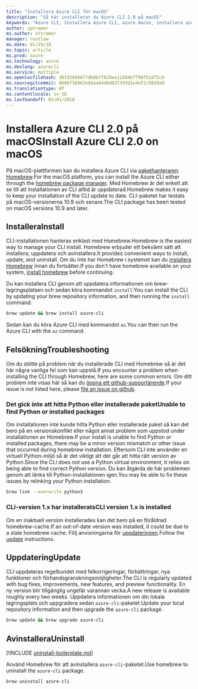 ```yaml
---
title: "Installera Azure CLI för macOS"
description: "Så här installerar du Azure CLI 2.0 på macOS"
keywords: "Azure CLI, Installera Azure CLI, azure macos, installera azure för macos"
author: sptramer
ms.author: sttramer
manager: routlaw
ms.date: 01/29/18
ms.topic: article
ms.prod: azure
ms.technology: azure
ms.devlang: azurecli
ms.service: multiple
ms.openlocfilehash: 36fd2604677db0b7f820ee11884bf790fb1d75cb
ms.sourcegitcommit: 8606f36963e8daa6448d637393d1e4ef2c9859a0
ms.translationtype: HT
ms.contentlocale: sv-SE
ms.lasthandoff: 02/01/2018
---
```

# <a name="install-azure-cli-20-on-macos"></a><span data-ttu-id="2c220-104">Installera Azure CLI 2.0 på macOS</span><span class="sxs-lookup"><span data-stu-id="2c220-104">Install Azure CLI 2.0 on macOS</span></span>

<span data-ttu-id="2c220-105">På macOS-plattformen kan du installera Azure CLI via [pakethanteraren Homebrew](http://brew.sh).</span><span class="sxs-lookup"><span data-stu-id="2c220-105">For the macOS platform, you can install the Azure CLI either through the [homebrew package manager](http://brew.sh).</span></span> <span data-ttu-id="2c220-106">Med Homebrew är det enkelt att se till att installationen av CLI alltid är uppdaterad.</span><span class="sxs-lookup"><span data-stu-id="2c220-106">Homebrew makes it easy to keep your installation of the CLI update to date.</span></span> <span data-ttu-id="2c220-107">CLI-paketet har testats på macOS-versionerna 10.9 och senare.</span><span class="sxs-lookup"><span data-stu-id="2c220-107">The CLI package has been tested on macOS versions 10.9 and later.</span></span>

## <a name="install"></a><span data-ttu-id="2c220-108">Installera</span><span class="sxs-lookup"><span data-stu-id="2c220-108">Install</span></span>

<span data-ttu-id="2c220-109">CLI-installationen hanteras enklast med Homebrew.</span><span class="sxs-lookup"><span data-stu-id="2c220-109">Homebrew is the easiest way to manage your CLI install.</span></span> <span data-ttu-id="2c220-110">Homebrew erbjuder ett bekvämt sätt att installera, uppdatera och avinstallera.</span><span class="sxs-lookup"><span data-stu-id="2c220-110">It provides convenient ways to install, update, and uninstall.</span></span> <span data-ttu-id="2c220-111">Om du inte har Homebrew i systemet kan du [installera Homebrew](https://docs.brew.sh/Installation.html) innan du fortsätter.</span><span class="sxs-lookup"><span data-stu-id="2c220-111">If you don't have homebrew available on your system, [install homebrew](https://docs.brew.sh/Installation.html) before continuing.</span></span>

<span data-ttu-id="2c220-112">Du kan installera CLI genom att uppdatera informationen om brew-lagringsplatsen och sedan köra kommandot `install`:</span><span class="sxs-lookup"><span data-stu-id="2c220-112">You can install the CLI by updating your brew repository information, and then running the `install` command:</span></span>

```bash
brew update && brew install azure-cli
```

<span data-ttu-id="2c220-113">Sedan kan du köra Azure CLI med kommandot `az`.</span><span class="sxs-lookup"><span data-stu-id="2c220-113">You can then run the Azure CLI with the `az` command.</span></span>

## <a name="troubleshooting"></a><span data-ttu-id="2c220-114">Felsökning</span><span class="sxs-lookup"><span data-stu-id="2c220-114">Troubleshooting</span></span>

<span data-ttu-id="2c220-115">Om du stötte på problem när du installerade CLI med Homebrew så är det här några vanliga fel som kan uppstå.</span><span class="sxs-lookup"><span data-stu-id="2c220-115">If you encounter a problem when installing the CLI through Homebrew, here are some common errors.</span></span> <span data-ttu-id="2c220-116">Om ditt problem inte visas här så kan du [öppna ett github-supportärende](https://github.com/Azure/azure-cli/issues).</span><span class="sxs-lookup"><span data-stu-id="2c220-116">If your issue is not listed here, please [file an issue on github](https://github.com/Azure/azure-cli/issues).</span></span>

### <a name="unable-to-find-python-or-installed-packages"></a><span data-ttu-id="2c220-117">Det gick inte att hitta Python eller installerade paket</span><span class="sxs-lookup"><span data-stu-id="2c220-117">Unable to find Python or installed packages</span></span>

<span data-ttu-id="2c220-118">Om installationen inte kunde hitta Python eller installerade paket så kan det bero på en versionskonflikt eller något annat problem som uppstod under installationen av Homebrew.</span><span class="sxs-lookup"><span data-stu-id="2c220-118">If your install is unable to find Python or installed packages, there may be a minor version mismatch or other issue that occurred during homebrew installation.</span></span> <span data-ttu-id="2c220-119">Eftersom CLI inte använder en virtuell Python-miljö så är det viktigt att det går att hitta rätt version av Python.</span><span class="sxs-lookup"><span data-stu-id="2c220-119">Since the CLI does not use a Python virtual environment, it relies on being able to find correct Python version.</span></span> <span data-ttu-id="2c220-120">Du kan åtgärda de här problemen genom att länka till Python-installationen igen.</span><span class="sxs-lookup"><span data-stu-id="2c220-120">You may be able to fix these issues by relinking your Python installation.</span></span>

```bash
brew link --overwrite python3
```

### <a name="cli-version-1x-is-installed"></a><span data-ttu-id="2c220-121">CLI-version 1.x har installerats</span><span class="sxs-lookup"><span data-stu-id="2c220-121">CLI version 1.x is installed</span></span>

<span data-ttu-id="2c220-122">Om en inaktuell version installerades kan det bero på en föråldrad homebrew-cache.</span><span class="sxs-lookup"><span data-stu-id="2c220-122">If an out-of-date version was installed, it could be due to a stale homebrew cache.</span></span> <span data-ttu-id="2c220-123">Följ anvisningarna för [uppdateringen](#Update).</span><span class="sxs-lookup"><span data-stu-id="2c220-123">Follow the [update](#Update) instructions.</span></span>

## <a name="update"></a><span data-ttu-id="2c220-124">Uppdatering</span><span class="sxs-lookup"><span data-stu-id="2c220-124">Update</span></span>

<span data-ttu-id="2c220-125">CLI uppdateras regelbundet med felkorrigeringar, förbättringar, nya funktioner och förhandsgranskningsmöjligheter.</span><span class="sxs-lookup"><span data-stu-id="2c220-125">The CLI is regularly updated with bug fixes, improvements, new features, and preview functionality.</span></span> <span data-ttu-id="2c220-126">En ny version blir tillgänglig ungefär varannan vecka.</span><span class="sxs-lookup"><span data-stu-id="2c220-126">A new release is available roughly every two weeks.</span></span> <span data-ttu-id="2c220-127">Uppdatera informationen om din lokala lagringsplats och uppgradera sedan `azure-cli`-paketet.</span><span class="sxs-lookup"><span data-stu-id="2c220-127">Update your local repository information and then upgrade the `azure-cli` package.</span></span>

```bash
brew update && brew upgrade azure-cli
```

## <a name="uninstall"></a><span data-ttu-id="2c220-128">Avinstallera</span><span class="sxs-lookup"><span data-stu-id="2c220-128">Uninstall</span></span>

[!INCLUDE [uninstall-boilerplate.md](includes/uninstall-boilerplate.md)]

<span data-ttu-id="2c220-129">Använd Homebrew för att avinstallera `azure-cli`-paketet.</span><span class="sxs-lookup"><span data-stu-id="2c220-129">Use homebrew to uninstall the `azure-cli` package.</span></span>

```bash
brew uninstall azure-cli
```
